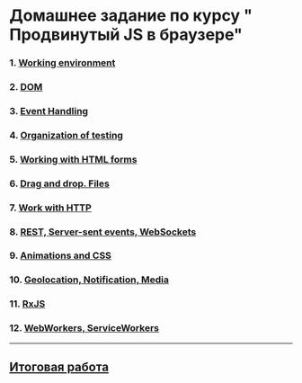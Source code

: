 # Домашнее задание по курсу " Продвинутый JS в браузере"

### 1. [Working environment](https://github.com/Pavka16/Working-environment-ajs)
### 2. [DOM](https://github.com/Pavka16/DOM-ajs)
### 3. [Event Handling](https://github.com/Pavka16/Event-Handling)
### 4. [Organization of testing](https://github.com/Pavka16/Organization-of-testing)
### 5. [Working with HTML forms](https://github.com/Pavka16/Working-with-HTML-forms)
### 6. [Drag and drop. Files](https://github.com/Pavka16/Drag-and-drop.-Files)
### 7. [Work with HTTP](https://github.com/Pavka16/Work-with-HTTP)
### 8. [REST, Server-sent events, WebSockets](https://github.com/Pavka16/REST-Server-sent-events-WebSockets)
### 9. [Animations and CSS](https://github.com/Pavka16/Animations-and-CSS)
### 10. [Geolocation, Notification, Media](https://github.com/Pavka16/Geolocation-Notification-Media)
### 11. [RxJS](https://github.com/Pavka16/RxJS)
### 12. [WebWorkers, ServiceWorkers](https://github.com/Pavka16/WebWorkers-ServiceWorkers)
---
## [Итоговая работа]()